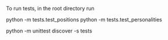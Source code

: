 To run tests, in the root directory run

python -m tests.test_positions
python -m tests.test_personalities

python -m unittest discover -s tests